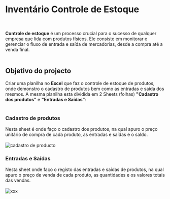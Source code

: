 <h1  align="left">Inventário Controle de Estoque</h1>
<br>
<p display="inline-block">
</p>

**Controle de estoque** é um processo crucial para o sucesso de qualquer empresa que lida com produtos físicos. Ele consiste em monitorar e gerenciar o fluxo de entrada e saída de mercadorias, desde a compra até a venda final.
<br>
<br>  
## Objetivo do projecto

Criar uma planilha no **Excel** que faz o controle de estoque de produtos, onde demonstro o cadastro de produtos bem como as entradas e saída dos mesmos. A mesma planilha esta dividida em 2 Sheets (folhas) **"Cadastro dos produtos"** 
e **"Entradas e Saídas"**:
<br>
<br>
### Cadastro de produtos

Nesta sheet é onde faço o cadastro dos produtos, na qual apuro o preço unitário de compra de cada produto, as entradas e saídas e o saldo.
<br>
<br>
![cadastro de producto](https://github.com/vanilda11/inventario-controle-de-estoque/assets/166237563/4ef9a59c-6a86-4fc1-82a7-682a48e679c5)


### Entradas e Saídas

Nesta sheet onde faço o registo das entradas e saídas de produtos, na qual apuro o preço de venda de cada produto, as quantidades e os valores totais das vendas.
<br>
<br>
![xxx](https://github.com/vanilda11/inventario-controle-de-estoque/assets/166237563/53087e5c-d3ca-40c0-8805-4e8153438eb4)




